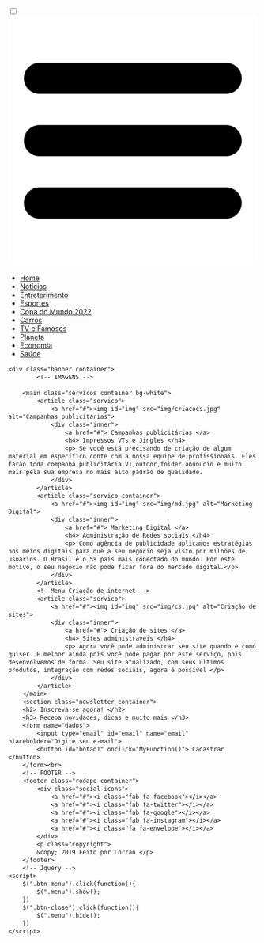 <!doctype html>
<html lang="pt-br">
<head>
	<meta charset="utf-8">
	<title>NodeProp</title>
	<meta name="viewport" content="width=device-width, initial-scale=1">
	<meta name="description" content="Agência especialista em Marketing digital e, Criação de aplicativos Mobile.">
	<meta name="keywords" content="Agência digital, Marketing Sites">
	<meta name="robots" content="index follow">
	<meta name="author" content=" Lorran Rodrigues">
	<link rel="stylesheet" type="text/css" href="css/style.css">
	<link rel="stylesheet" href="https://use.fontawesome.com/releases/v5.1.1/css/all.css" integrity="sha384-O8whS3fhG2OnA5Kas0Y9l3cfpmYjapjI0E4theH4iuMD+pLhbf6JI0jIMfYcK3yZ" crossorigin="anonymous">
	<link href="https://fonts.googleapis.com/css?family=Lato" rel="stylesheet">
   <script src="http://code.jquery.com/jquery-1.12.0.min.js"></script>
</head>
<body class="fadeIn">
	<input class="checkbox" type="checkbox" name="" id="chec">
	<label id="lbl" for="chec">
		<img src="img/Hamburger_icon.svg.png" alt="" srcset="" id="hamburger">
	</label>
	<nav class="nav-hamburger">
		<ul>
			<li><a href="#">Home</a></li>
			<li><a href="#">Notícias</a></li>
			<li><a href="#">Entreterimento</a></li>
			<li><a href="#">Esportes</a></li>
			<li><a href="#">Copa do Mundo 2022</a></li>
			<li><a href="#">Carros</a></li>
			<li><a href="#">TV e Famosos</a></li>
			<li><a href="#">Planeta</a></li>
			<li><a href="#">Economia</a></li>
			<li><a href="#">Saúde</a></li>
		</ul>
	</nav>

	<div class="banner container">
			<!-- IMAGENS -->
			
		<main class="servicos container bg-white">
			<article class="servico">
				<a href="#"><img id="img" src="img/criacoes.jpg" alt="Campanhas publicitárias">
				<div class="inner">
					<a href="#"> Campanhas publicitárias </a>
					<h4> Impressos VTs e Jingles </h4>
					<p> Se você está precisando de criação de algum material em específico conte com a nossa equipe de profissionais. Eles farão toda companha publicitária.VT,outdor,folder,anúnucio e muito mais pela sua empresa no mais alto padrão de qualidade.
				</div>
			</article>
			<article class="servico container">
				<a href="#"><img id="img" src="img/md.jpg" alt="Marketing Digital">
				<div class="inner">
					<a href="#"> Marketing Digital </a>
					<h4> Administração de Redes sociais </h4>
					<p> Como agência de publicidade aplicamos estratégias nos meios digitais para que a seu negócio seja visto por milhões de usuários. O Brasil é o 5º país mais conectado do mundo. Por este motivo, o seu negócio não pode ficar fora do mercado digital.</p>
				</div>
			</article>
			<!--Menu Criação de internet -->
			<article class="servico">
				<a href="#"><img id="img" src="img/cs.jpg" alt="Criação de sites">
				<div class="inner">
					<a href="#"> Criação de sites </a>
					<h4> Sites administráveis </h4>
					<p> Agora você pode administrar seu site quando e como quiser. E melhor ainda pois você pode pagar por este serviço, pois desenvolvemos de forma. Seu site atualizado, com seus últimos produtos, integração com redes sociais, agora é possível </p>
				</div>
			</article>
		</main>
		<section class="newsletter container">
		<h2> Inscreva-se agora! </h2>
		<h3> Receba novidades, dicas e muito mais </h3>
		<form name="dados">
			<input type="email" id="email" name="email" placeholder="Digite seu e-mail">
			<button id="botao1" onclick="MyFunction()"> Cadastrar </button>
		</form><br>
		<!-- FOOTER -->
		<footer class="rodape container">
			<div class="social-icons">
				<a href="#"><i class="fab fa-facebook"></i></a>
				<a href="#"><i class="fab fa-twitter"></i></a>
				<a href="#"><i class="fab fa-google"></i></a>
				<a href="#"><i class="fab fa-instagram"></i></a>
				<a href="#"><i class="fa fa-envelope"></i></a>
			</div>
			<p class="copyright">
			&copy; 2019 Feito por Lorran </p>
		</footer>
		<!-- Jquery -->
	<script>
		$(".btn-menu").click(function(){
			$(".menu").show();
		})
		$(".btn-close").click(function(){
			$(".menu").hide();
		})
	</script>
</body>
</html>